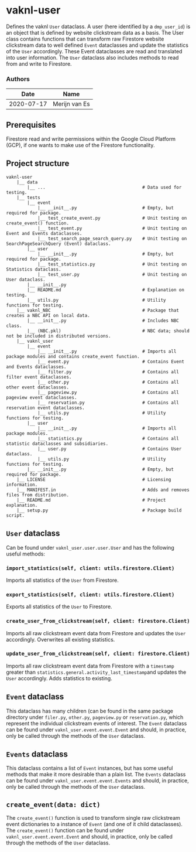 # vaknl-user

Defines the vaknl `User` dataclass. A user (here identified by a `dmp_user_id`) is an object 
that is defined by website clickstream data as a basis. The User class contains functions 
that can transform raw Firestore website clickstream data to well defined `Event` 
dataclasses and update the statistics of the `User` accordingly. These Event dataclasses are 
read and translated into user information. The `User` dataclass also includes methods to 
read from and write to Firestore.

### Authors 
| Date   | Name   |
| ------ | ------ |
| 2020-07-17 | Merijn van Es | 


## Prerequisites

Firestore read and write permissions within the Google Cloud Platform (GCP), if one wants to 
make use of the Firestore functionality.


## Project structure
```
vaknl-user
    |__ data
        |__ ...                                     # Data used for testing.
    |__ tests
        |__ event
            |__ __init__.py                         # Empty, but required for package.
            |__ test_create_event.py                # Unit testing on create_event() function.
            |__ test_event.py                       # Unit testing on Event and Events dataclasses.
            |__ test_search_page_search_query.py    # Unit testing on SearchPageSearchQuery (Event) dataclass.
        |__ user
            |__ __init__.py                         # Empty, but required for package.
            |__ test_statistics.py                  # Unit testing on Statistics dataclass.
            |__ test_user.py                        # Unit testing on User dataclass.
        |__ __init__.py
        |__ README.md                               # Explanation on testing.
        |__ utils.py                                # Utility functions for testing.
    |__ vaknl_NBC                                   # Package that creates a NBC API on local data.
        |__ __init__.py                             # Includes NBC class.
        |__ (NBC.pkl)                               # NBC data; should not be included in distributed versions.
    |__ vaknl_user
        |__ event
            |__ __init__.py                         # Imports all package modules and contains create_event function.
            |__ event.py                            # Contains Event and Events dataclasses.
            |__ filter.py                           # Contains all filter event dataclasses.
            |__ other.py                            # Contains all other event dataclasses.
            |__ pageview.py                         # Contains all pageview event dataclasses.
            |__ reservation.py                      # Contains all reservation event dataclasses.
            |__ utils.py                            # Utility functions for testing.
        |__ user
            |__ __init__.py                         # Imports all package modules.
            |__ statistics.py                       # Contains all statistic dataclasses and subsidiaries.
            |__ user.py                             # Contains User dataclass.
            |__ utils.py                            # Utility functions for testing.
        |__ __init__.py                             # Empty, but required for package.
    |__ LICENSE                                     # Licensing information.
    |__ MANIFEST.in                                 # Adds and removes files from distribution.
    |__ README.md                                   # Project explanation.
    |__ setup.py                                    # Package build script.
```


## `User` dataclass

Can be found under `vaknl_user.user.user.User` and has the following useful methods:

### `import_statistics(self, client: utils.firestore.Client)`
Imports all statistics of the `User` from Firestore.

### `export_statistics(self, client: utils.firestore.Client)`
Exports all statistics of the `User` to Firestore.

### `create_user_from_clickstream(self, client: firestore.Client)`
Imports all raw clickstream event data from Firestore and updates the `User` accordingly. 
Overwrites all existing statistics.

### `update_user_from_clickstream(self, client: firestore.Client)`
Imports all raw clickstream event data from Firestore with a `timestamp` greater than 
`statistics.general.activity_last_timestamp`and updates the `User` accordingly. Adds 
statistics to existing.


## `Event` dataclass

This dataclass has many children (can be found in the same package directory under 
`filer.py`, `other.py`, `pageview.py` or `reservation.py`, which represent the individual 
clickstream events of interest. The `Event` dataclass can be found under 
`vaknl_user.event.event.Event` and should, in practice, only be called through the methods 
of the `User` dataclass.


## `Events` dataclass

This dataclass contains a list of `Event` instances, but has some useful methods that make 
it more desirable than a plain list. The `Events` dataclass can be found under 
`vaknl_user.event.event.Events` and should, in practice, only be called through the methods 
of the `User` dataclass.


## `create_event(data: dict)`

The `create_event()` function is used to transform single raw clickstream event 
dictionaries to a instance of `Event` (and one of it child dataclasses). The 
`create_event()` function can be found under `vaknl_user.event.event.Event` and should, in 
practice, only be called through the methods of the `User` dataclass.
